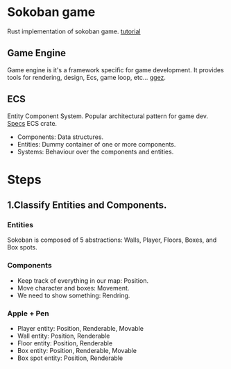 # Sokoban game
Rust implementation of sokoban game.
[tutorial](https://sokoban.iolivia.me/c01-00-intro.html)

## Game Engine

Game engine is it's a framework specific for game development. It provides tools for rendering, design, Ecs, game loop, etc...
[ggez](https://ggez.rs/).

## ECS

Entity Component System. Popular architectural pattern for game dev.
[Specs](https://specs.amethyst.rs/docs/tutorials/) ECS crate.

- Components: Data structures.
- Entities: Dummy container of one or more components.
- Systems: Behaviour over the components and entities.

# Steps

## 1.Classify Entities and Components.

### Entities

Sokoban is composed of 5 abstractions: Walls, Player, Floors, Boxes, and Box spots.

### Components

- Keep track of everything in our map: Position.
- Move character and boxes: Movement.
- We need to show something: Rendring.

### Apple + Pen

- Player entity: Position, Renderable, Movable
- Wall entity: Position, Renderable
- Floor entity: Position, Renderable
- Box entity: Position, Renderable, Movable
- Box spot entity: Position, Renderable
